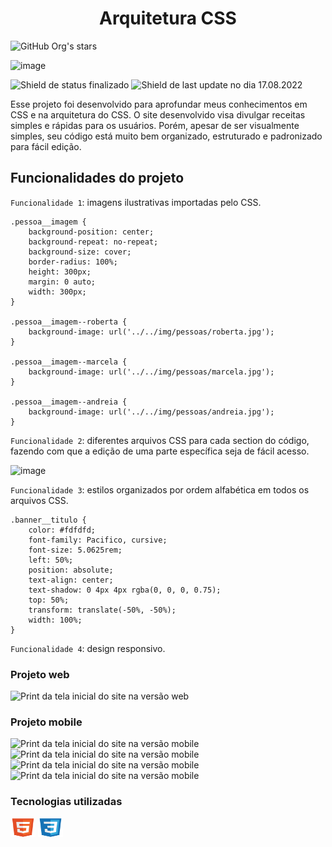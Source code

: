 <h1 align="center">Arquitetura CSS</h1>

![GitHub Org's stars](https://img.shields.io/github/stars/lemong42/arquitetura-css?style=social)

![image](https://user-images.githubusercontent.com/90742197/185270437-d58faf2c-bf7c-47f9-ba1b-c477feb3fa61.png)

<img alt="Shield de status finalizado" src="http://img.shields.io/static/v1?label=STATUS&message=FINALIZADO&color=green&style=for-the-badge">
<img alt="Shield de last update no dia 17.08.2022" src="http://img.shields.io/static/v1?label=LAST%20UPDATE&message=27.07.2022&color=blue&style=for-the-badge">

Esse projeto foi desenvolvido para aprofundar meus conhecimentos em CSS e na arquitetura do CSS. O site desenvolvido visa divulgar receitas simples e rápidas para os usuários. Porém, apesar de ser visualmente simples, seu código está muito bem organizado, estruturado e padronizado para fácil edição.

## Funcionalidades do projeto

`Funcionalidade 1`: imagens ilustrativas importadas pelo CSS.

```
.pessoa__imagem {
    background-position: center;
    background-repeat: no-repeat;
    background-size: cover;
    border-radius: 100%;
    height: 300px;
    margin: 0 auto;
    width: 300px;
}

.pessoa__imagem--roberta {
    background-image: url('../../img/pessoas/roberta.jpg');
}

.pessoa__imagem--marcela {
    background-image: url('../../img/pessoas/marcela.jpg');
}

.pessoa__imagem--andreia {
    background-image: url('../../img/pessoas/andreia.jpg');
}
```

`Funcionalidade 2`: diferentes arquivos CSS para cada section do código, fazendo com que a edição de uma parte específica seja de fácil acesso.

![image](https://user-images.githubusercontent.com/90742197/185270886-5733f476-56dc-4569-9b0d-f82e94bc5b90.png)

`Funcionalidade 3`: estilos organizados por ordem alfabética em todos os arquivos CSS.

```
.banner__titulo {
    color: #fdfdfd;
    font-family: Pacifico, cursive;
    font-size: 5.0625rem;
    left: 50%;
    position: absolute;
    text-align: center;
    text-shadow: 0 4px 4px rgba(0, 0, 0, 0.75);
    top: 50%;
    transform: translate(-50%, -50%);
    width: 100%;
}
```

`Funcionalidade 4`: design responsivo.

### Projeto web
<img alt="Print da tela inicial do site na versão web" src="https://user-images.githubusercontent.com/90742197/185270193-e15aaa19-3cb7-4ba8-9fbb-e6896ffb4ec6.png">

### Projeto mobile
<img width=25% align="top" alt="Print da tela inicial do site na versão mobile" src="https://user-images.githubusercontent.com/90742197/185272873-06e19127-12a4-47e4-a76e-3290bf43b492.png"><img width=25% align="top" alt="Print da tela inicial do site na versão mobile" src="https://user-images.githubusercontent.com/90742197/185272954-b902a173-d3a3-468b-a079-5815d55b794c.png"><img width=25% align="top" alt="Print da tela inicial do site na versão mobile" src="https://user-images.githubusercontent.com/90742197/185272997-ee64052d-117f-4e6e-8e7b-86660652ff49.png"><img width=25% align="top" alt="Print da tela inicial do site na versão mobile" src="https://user-images.githubusercontent.com/90742197/185273018-ff646ce7-cf6a-449d-b5a8-92f5847ed7c1.png">

### Tecnologias utilizadas 

<div>
  <img align="center" alt="logo-HTML" height="30" width="40" src="https://raw.githubusercontent.com/devicons/devicon/master/icons/html5/html5-original.svg">
  <img align="center" alt="logo-CSS" height="30" width="40" src="https://raw.githubusercontent.com/devicons/devicon/master/icons/css3/css3-original.svg">
</div>
